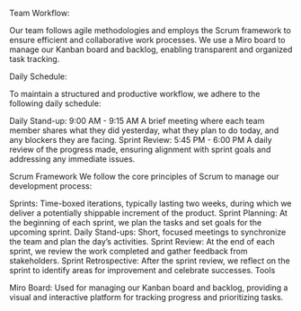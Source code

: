 Team Workflow: 

Our team follows agile methodologies and employs the Scrum framework to ensure efficient and collaborative work processes. We use a Miro board to manage our Kanban board and backlog, enabling transparent and organized task tracking.

Daily Schedule:

To maintain a structured and productive workflow, we adhere to the following daily schedule:

Daily Stand-up: 9:00 AM - 9:15 AM
A brief meeting where each team member shares what they did yesterday, what they plan to do today, and any blockers they are facing.
Sprint Review: 5:45 PM - 6:00 PM
A daily review of the progress made, ensuring alignment with sprint goals and addressing any immediate issues.

Scrum Framework
We follow the core principles of Scrum to manage our development process:

Sprints: Time-boxed iterations, typically lasting two weeks, during which we deliver a potentially shippable increment of the product.
Sprint Planning: At the beginning of each sprint, we plan the tasks and set goals for the upcoming sprint.
Daily Stand-ups: Short, focused meetings to synchronize the team and plan the day’s activities.
Sprint Review: At the end of each sprint, we review the work completed and gather feedback from stakeholders.
Sprint Retrospective: After the sprint review, we reflect on the sprint to identify areas for improvement and celebrate successes.
Tools

Miro Board: Used for managing our Kanban board and backlog, providing a visual and interactive platform for tracking progress and prioritizing tasks.
